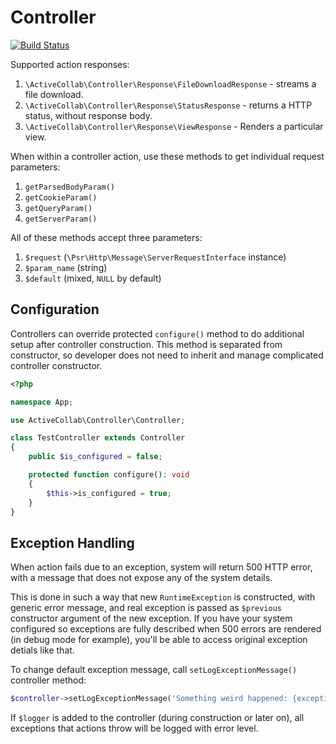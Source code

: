 # Controller

[![Build Status](https://travis-ci.org/activecollab/controller.svg?branch=v1.0)](https://travis-ci.org/activecollab/controller)

Supported action responses:

1. `\ActiveCollab\Controller\Response\FileDownloadResponse` - streams a file download.
1. `\ActiveCollab\Controller\Response\StatusResponse` - returns a HTTP status, without response body.
1. `\ActiveCollab\Controller\Response\ViewResponse` - Renders a particular view.

When within a controller action, use these methods to get individual request parameters:

1. `getParsedBodyParam()`
2. `getCookieParam()`
3. `getQueryParam()`
4. `getServerParam()`

All of these methods accept three parameters:

1. `$request` (`\Psr\Http\Message\ServerRequestInterface` instance)
2. `$param_name` (string)
3. `$default` (mixed, `NULL` by default)

## Configuration

Controllers can override protected `configure()` method to do additional setup after controller construction. This method is separated from constructor, so developer does not need to inherit and manage complicated controller constructor.
 
```php
<?php

namespace App;

use ActiveCollab\Controller\Controller;

class TestController extends Controller
{
    public $is_configured = false;

    protected function configure(): void
    {
        $this->is_configured = true;
    }
}
```

## Exception Handling

When action fails due to an exception, system will return 500 HTTP error, with a message that does not expose any of the system details. 

This is done in such a way that new `RuntimeException` is constructed, with generic error message, and real exception is passed as `$previous` constructor argument of the new exception. If you have your system configured so exceptions are fully described when 500 errors are rendered (in debug mode for example), you'll be able to access original exception detials like that.

To change default exception message, call `setLogExceptionMessage()` controller method:

```php
$controller->setLogExceptionMessage('Something weird happened: {exception}');
```

If `$logger` is added to the controller (during construction or later on), all exceptions that actions throw will be logged with error level.
